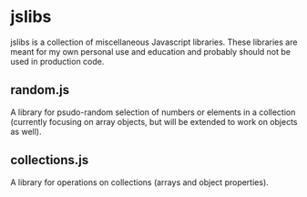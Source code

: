 jslibs
======

jslibs is a collection of miscellaneous Javascript libraries.  These libraries are meant for my own personal use and education and probably should not be used in production code.

random.js
---------

A library for psudo-random selection of numbers or elements in a collection (currently focusing on array objects, but will be extended to work on objects as well).

collections.js
--------------

A library for operations on collections (arrays and object properties).
